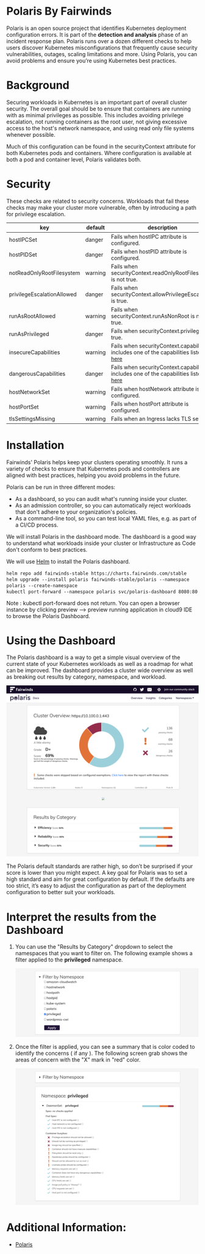 # Polaris By Fairwinds
Polaris is an open source project that identifies Kubernetes deployment configuration errors. It is part of the **detection and analysis** phase of an incident response plan. Polaris runs over a dozen different checks to help users discover Kubernetes misconfigurations that frequently cause security vulnerabilities, outages, scaling limitations and more. Using Polaris, you can avoid problems and ensure you’re using Kubernetes best practices.

# Background
Securing workloads in Kubernetes is an important part of overall cluster security. The overall goal should be to ensure that containers are running with as minimal privileges as possible. This includes avoiding privilege escalation, not running containers as the root user, not giving excessive access to the host's network namespace, and using read only file systems whenever possible.

Much of this configuration can be found in the securityContext attribute for both Kubernetes pods and containers. Where configuration is available at both a pod and container level, Polaris validates both.

# Security
These checks are related to security concerns. Workloads that fail these checks may make your cluster more vulnerable, often by introducing a path for privilege escalation.

|              key              | default |                     description                     |
|-------------------------------|---------|-----------------------------------------------------|
|          hostIPCSet           | danger  | Fails when hostIPC attribute is configured.         
|          hostPIDSet           | danger  | Fails when hostPID attribute is configured.         
|   notReadOnlyRootFilesystem   | warning | Fails when securityContext.readOnlyRootFilesystem is not true.
| privilegeEscalationAllowed    | danger  | Fails when securityContext.allowPrivilegeEscalation is true.
|      runAsRootAllowed         | warning | Fails when securityContext.runAsNonRoot is not true.
|      runAsPrivileged          | danger  | Fails when securityContext.privileged is true.
|    insecureCapabilities       | warning | Fails when securityContext.capabilities includes one of the capabilities listed [here]("https://github.com/FairwindsOps/polaris/blob/master/checks/insecureCapabilities.yaml")  |
|    dangerousCapabilities      | danger  | Fails when securityContext.capabilities includes one of the capabilities listed [here]("https://github.com/FairwindsOps/polaris/blob/master/checks/dangerousCapabilities.yaml") |
|     hostNetworkSet            | warning | Fails when hostNetwork attribute is configured.
|      hostPortSet              | warning | Fails when hostPort attribute is configured.
|    tlsSettingsMissing         | warning | Fails when an Ingress lacks TLS settings.

# Installation
Fairwinds' Polaris helps keep your clusters operating smoothly. It runs a variety of checks to ensure that Kubernetes pods and controllers are aligned with best practices, helping you avoid problems in the future.

Polaris can be run in three different modes:

* As a dashboard, so you can audit what's running inside your cluster.
* As an admission controller, so you can automatically reject workloads that don't adhere to your organization's policies.
* As a command-line tool, so you can test local YAML files, e.g. as part of a CI/CD process.

We will install Polaris in the dashboard mode. The dashboard is a good way to understand what workloads inside your cluster or Infrastructure as Code don't conform to best practices.

We will use [Helm](https://helm.sh/) to install the Polaris dashboard.

```
helm repo add fairwinds-stable https://charts.fairwinds.com/stable
helm upgrade --install polaris fairwinds-stable/polaris --namespace polaris --create-namespace
kubectl port-forward --namespace polaris svc/polaris-dashboard 8080:80
```

Note : kubectl port-forward does not return. You can open a browser instance by clicking preview --> preview running application in cloud9 IDE  to browse the Polaris Dashboard.

# Using the Dashboard
The Polaris dashboard is a way to get a simple visual overview of the current state of your Kubernetes workloads as well as a roadmap for what can be improved. The dashboard provides a cluster wide overview as well as breaking out results by category, namespace, and workload.

 ![Polaris Dashboard](./images/Polaris-dashboard-1.png)
 
The Polaris default standards are rather high, so don’t be surprised if your score is lower than you might expect. A key goal for Polaris was to set a high standard and aim for great configuration by default. If the defaults are too strict, it’s easy to adjust the configuration as part of the deployment configuration to better suit your workloads.

# Interpret the results from the Dashboard
1. You can use the "Results by Category" dropdown to select the namespaces that you want to filter on.  The following example shows a filter applied to the **privileged** namespace.

    ![Polaris Dashboard - Filter](./images/Polaris-dashboard-3.png)

2. Once the filter is applied, you can see a summary that is color coded to identify the concerns ( if any ). The following screen grab shows the areas of concern with the "X" mark in "red" color.

    ![Polaris Dashboard](./images/Polaris-dashboard-2.png)


# Additional Information:
- [Polaris](https://polaris.docs.fairwinds.com/)




